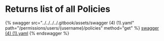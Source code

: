 # Returns list of all Policies

{% swagger src="../../../../.gitbook/assets/swagger (4) (1).yaml" path="/permissions/users/{username}/policies" method="get" %}
[swagger (4) (1).yaml](<../../../../.gitbook/assets/swagger (4) (1).yaml>)
{% endswagger %}
